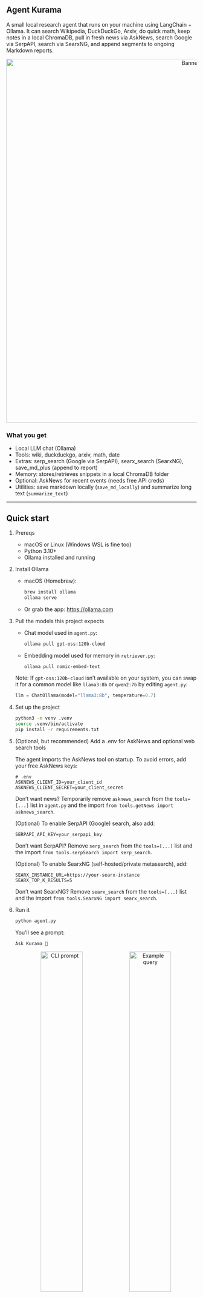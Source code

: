 ## Agent Kurama

A small local research agent that runs on your machine using LangChain + Ollama. It can search Wikipedia, DuckDuckGo, Arxiv, do quick math, keep notes in a local ChromaDB, pull in fresh news via AskNews, search Google via SerpAPI, search via SearxNG, and append segments to ongoing Markdown reports.

<p align="center">
   <img src="https://github.com/user-attachments/assets/2e74dd65-fb2e-4c83-8a5f-d794e3fad10b" alt="Banner" width="960" />
  
</p>

### What you get

- Local LLM chat (Ollama)
- Tools: wiki, duckduckgo, arxiv, math, date
- Extras: serp_search (Google via SerpAPI), searx_search (SearxNG), save_md_plus (append to report)
- Memory: stores/retrieves snippets in a local ChromaDB folder
- Optional: AskNews for recent events (needs free API creds)
- Utilities: save markdown locally (`save_md_locally`) and summarize long text (`summarize_text`)

---

## Quick start

1. Prereqs

   - macOS or Linux (Windows WSL is fine too)
   - Python 3.10+
   - Ollama installed and running

2. Install Ollama

   - macOS (Homebrew):

     ```zsh
     brew install ollama
     ollama serve
     ```

   - Or grab the app: https://ollama.com

3. Pull the models this project expects

   - Chat model used in `agent.py`:

     ```zsh
     ollama pull gpt-oss:120b-cloud
     ```

   - Embedding model used for memory in `retriever.py`:

     ```zsh
     ollama pull nomic-embed-text
     ```

   Note: If `gpt-oss:120b-cloud` isn’t available on your system, you can swap it for a common model like `llama3:8b` or `qwen2:7b` by editing `agent.py`:

   ```python
   llm = ChatOllama(model="llama3:8b", temperature=0.7)
   ```

4. Set up the project

   ```zsh
   python3 -m venv .venv
   source .venv/bin/activate
   pip install -r requirements.txt
   ```

5. (Optional, but recommended) Add a .env for AskNews and optional web search tools

   The agent imports the AskNews tool on startup. To avoid errors, add your free AskNews keys:

   ```env
   # .env
   ASKNEWS_CLIENT_ID=your_client_id
   ASKNEWS_CLIENT_SECRET=your_client_secret
   ```

   Don’t want news? Temporarily remove `asknews_search` from the `tools=[...]` list in `agent.py` and the import `from tools.getNews import asknews_search`.

   (Optional) To enable SerpAPI (Google) search, also add:

   ```env
   SERPAPI_API_KEY=your_serpapi_key
   ```

   Don’t want SerpAPI? Remove `serp_search` from the `tools=[...]` list and the import `from tools.serpSearch import serp_search`.

   (Optional) To enable SearxNG (self-hosted/private metasearch), add:

   ```env
   SEARX_INSTANCE_URL=https://your-searx-instance
   SEARX_TOP_K_RESULTS=5
   ```

   Don’t want SearxNG? Remove `searx_search` from the `tools=[...]` list and the import `from tools.SearxNG import searx_search`.

6. Run it

   ```zsh
   python agent.py
   ```

   You’ll see a prompt:

   ```
   Ask Kurama 🦊
   ```

   <p align="center">
      <img src="https://github.com/user-attachments/assets/ad0898d7-7892-4735-9ffb-c1a55553262e" alt="CLI prompt" width="48%" />
      <img src="https://github.com/user-attachments/assets/1f482f94-a7e9-40e5-9b53-8ee551b2dd15" alt="Example query" width="48%" />
   </p>

   Kurama will Analyze -> Prompt -> Research -> Reason -> Gather Info -> Use Tools -> Save Report -> Preview Report

   <p align="center">
      <img src="https://github.com/user-attachments/assets/eab7a11f-b02c-4915-b54c-032a2a11d64f" alt="Workflow" width="960" />
   </p>

---

## What gets saved where

- Vector store lives in `./chromadb_store` (created automatically)
- You can wipe it by deleting that folder if you want a clean slate
- Markdown reports saved via the tool are in `./LocalStore` (created automatically)

<p align="center">
   <img src="https://github.com/user-attachments/assets/e9eaf9f8-3e7e-4371-95f6-6873f424e8dd" alt="Local store and ChromaDB" width="960" />
</p>

---

## Optional: run tests

There are a few quick tests under `tests/`.

```zsh
pip install -U pytest
pytest -k "not asknews"   # skip news tests if you didn’t set .env
```

---

## Troubleshooting

- “model not found” → make sure you ran `ollama pull gpt-oss:120b-cloud` and `ollama pull nomic-embed-text`. If `gpt-oss:120b-cloud` isn’t available, switch the model in `agent.py` to something you have (e.g., `llama3:8b`).
- “AskNews Error / Missing env” → add `ASKNEWS_CLIENT_ID` and `ASKNEWS_CLIENT_SECRET` to your `.env` or remove the AskNews tool from the agent.
- “Ollama not running” → start it with `ollama serve`. On macOS, the app can also run a background service.
- “Chroma DB issues” → delete the `chromadb_store` folder and try again.

---

## What’s inside

- `agent.py` – creates the agent and wires up tools
- `retriever.py` – embeddings + ChromaDB add/query
- `tools/` – wiki, duckduckgo, serp_search (SerpAPI), searx_search (SearxNG), arxiv, math, date, asknews, save_md, save_md_plus, summarize_text
- `prompts/research_prompt.py` – the system prompt

<p align="center">
   <img src="https://media.tenor.com/8c9Kymc-A_gAAAAC/research-chill.gif" alt="research-mode" width="520" />
</p>

That’s it. Keep it simple, keep it local, have fun.
